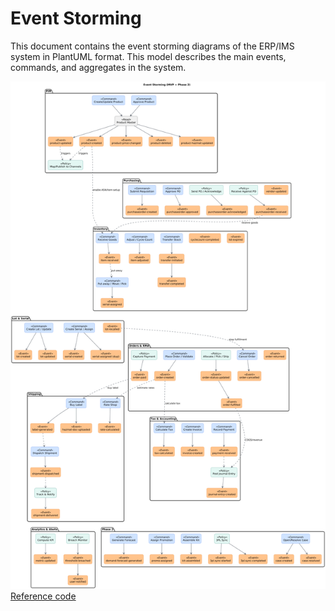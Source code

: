 # Event Storming

This document contains the event storming diagrams of the ERP/IMS system in PlantUML format.
This model describes the main events, commands, and aggregates in the system.

![Event Storming](../media/attachments/event_storming/event_storming.png)
[Reference code](../media/attachments/event_storming/event_storming.puml)
